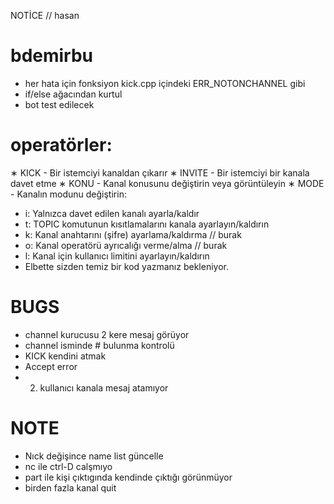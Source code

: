 NOTİCE // hasan

# bdemirbu
- her hata için fonksiyon kick.cpp içindeki ERR_NOTONCHANNEL gibi
- if/else ağacından kurtul
- bot test edilecek

# operatörler:
∗ KICK - Bir istemciyi kanaldan çıkarır
∗ INVITE - Bir istemciyi bir kanala davet etme
∗ KONU - Kanal konusunu değiştirin veya görüntüleyin
∗ MODE - Kanalın modunu değiştirin:
- i: Yalnızca davet edilen kanalı ayarla/kaldır
- t: TOPIC komutunun kısıtlamalarını kanala ayarlayın/kaldırın
- k: Kanal anahtarını (şifre) ayarlama/kaldırma // burak
- o: Kanal operatörü ayrıcalığı verme/alma // burak
- l: Kanal için kullanıcı limitini ayarlayın/kaldırın
- Elbette sizden temiz bir kod yazmanız bekleniyor.

# BUGS
- channel kurucusu 2 kere mesaj görüyor
- channel isminde # bulunma kontrolü
- KICK kendini atmak
- Accept error
- 2. kullanıcı kanala mesaj atamıyor

# NOTE
- Nıck değişince name list güncelle
- nc ile ctrl-D calşmıyo
- part ile kişi çıktıgında kendinde çıktığı görünmüyor
- birden fazla kanal quit